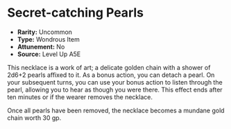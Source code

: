 
# Secret-catching Pearls

* **Rarity:** Uncommon
* **Type:** Wondrous Item
* **Attunement:** No
* **Source:** Level Up A5E


This necklace is a work of art; a delicate golden chain with a shower of 2d6+2 pearls affixed to it. As a bonus action, you can detach a pearl. On your subsequent turns, you can use your bonus action to listen through the pearl, allowing you to hear as though you were there. This effect ends after ten minutes or if the wearer removes the necklace.

Once all pearls have been removed, the necklace becomes a mundane gold chain worth 30 gp.
